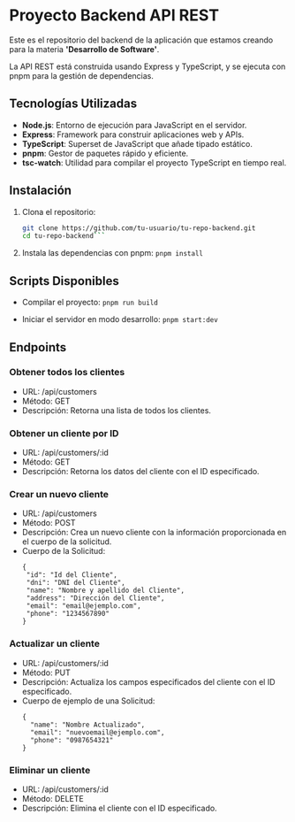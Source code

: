 # Proyecto Backend API REST

Este es el repositorio del backend de la aplicación que estamos creando para la materia **'Desarrollo de Software'**. 

La API REST está construida usando Express y TypeScript, y se ejecuta con pnpm para la gestión de dependencias.

## Tecnologías Utilizadas

- **Node.js**: Entorno de ejecución para JavaScript en el servidor.
- **Express**: Framework para construir aplicaciones web y APIs.
- **TypeScript**: Superset de JavaScript que añade tipado estático.
- **pnpm**: Gestor de paquetes rápido y eficiente.
- **tsc-watch**: Utilidad para compilar el proyecto TypeScript en tiempo real.

## Instalación

1. Clona el repositorio:
   ```sh
   git clone https://github.com/tu-usuario/tu-repo-backend.git
   cd tu-repo-backend```
   
2. Instala las dependencias con pnpm:
  ```pnpm install```

## Scripts Disponibles

- Compilar el proyecto:
  ```pnpm run build```

- Iniciar el servidor en modo desarrollo:
  ```pnpm start:dev```

## Endpoints

### Obtener todos los clientes

- URL: /api/customers
- Método: GET
- Descripción: Retorna una lista de todos los clientes.

### Obtener un cliente por ID

- URL: /api/customers/:id
- Método: GET
- Descripción: Retorna los datos del cliente con el ID especificado.

### Crear un nuevo cliente

- URL: /api/customers
- Método: POST
- Descripción: Crea un nuevo cliente con la información proporcionada en el cuerpo de la solicitud.
- Cuerpo de la Solicitud:
   ``` 
   {
	"id": "Id del Cliente",
    "dni": "DNI del Cliente",
    "name": "Nombre y apellido del Cliente",
    "address": "Dirección del Cliente",
    "email": "email@ejemplo.com",
    "phone": "1234567890"
  }

### Actualizar un cliente

- URL: /api/customers/:id
- Método: PUT
- Descripción: Actualiza los campos especificados del cliente con el ID especificado.
- Cuerpo de ejemplo de una Solicitud:
  ```
  {
    "name": "Nombre Actualizado",
    "email": "nuevoemail@ejemplo.com",
    "phone": "0987654321"
  } 

### Eliminar un cliente

- URL: /api/customers/:id
- Método: DELETE
- Descripción: Elimina el cliente con el ID especificado.


